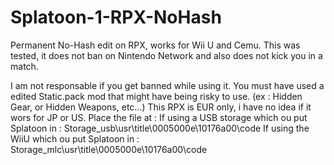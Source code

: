 # Splatoon-1-RPX-NoHash
Permanent No-Hash edit on RPX, works for Wii U and Cemu.
This was tested, it does not ban on Nintendo Network and also does not kick you in a match.

I am not responsable if you get banned while using it. You must have used a edited Static.pack mod that might have being risky to use. 
(ex : Hidden Gear, or Hidden Weapons, etc...)
This RPX is EUR only, i have no idea if it wors for JP or US.
Place the file at : 
If using a USB storage which ou put Splatoon in : Storage_usb\usr\title\0005000e\10176a00\code
If using the WiiU which ou put Splatoon in : Storage_mlc\usr\title\0005000e\10176a00\code
